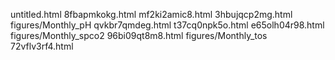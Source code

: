 untitled.html
8fbapmkokg.html
mf2ki2amic8.html
3hbujqcp2mg.html
figures/Monthly_pH
qvkbr7qmdeg.html
t37cq0npk5o.html
e65olh04r98.html
figures/Monthly_spco2
96bi09qt8m8.html
figures/Monthly_tos
72vflv3rf4.html